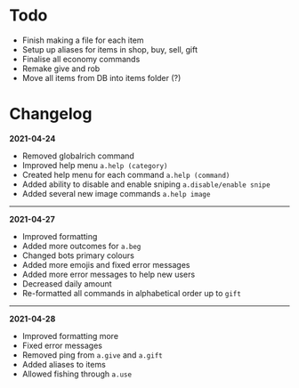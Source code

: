# Todo
- Finish making a file for each item
- Setup up aliases for items in shop, buy, sell, gift
- Finalise all economy commands
- Remake give and rob
- Move all items from DB into items folder (?)

# Changelog
**2021-04-24**
- Removed globalrich command 
- Improved help menu `a.help (category)`
- Created help menu for each command `a.help (command)`
- Added ability to disable and enable sniping `a.disable/enable snipe`
- Added several new image commands `a.help image`
***
**2021-04-27**
- Improved formatting
- Added more outcomes for `a.beg`
- Changed bots primary colours
- Added more emojis and fixed error messages
- Added more error messages to help new users
- Decreased daily amount
- Re-formatted all commands in alphabetical order up to `gift`
***
**2021-04-28**
- Improved formatting more
- Fixed error messages
- Removed ping from `a.give` and `a.gift`
- Added aliases to items
- Allowed fishing through `a.use`

